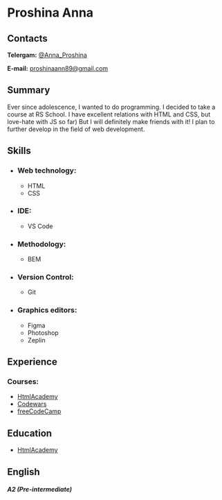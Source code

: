 # Proshina Anna
## Contacts

**Telergam:** [@Anna_Proshina](https://t.me/Anna_Proshina)

**E-mail:** <proshinaann89@gmail.com>

## Summary

Ever since adolescence, I wanted to do programming.  I decided to take a course at RS School.  I have excellent relations with HTML and CSS, but love-hate with JS so far) But I will definitely make friends with it!  I plan to further develop in the field of web development.

## Skills
* ### Web technology:
    * HTML
    * CSS
* ### IDE:
    * VS Code
* ### Methodology:
    * BEM
* ### Version Control:
    * Git
* ### Graphics editors:
    * Figma
    * Photoshop
    * Zeplin

## Experience
### Courses:
* [HtmlAcademy](https://htmlacademy.ru/profile/id864863)
* [Codewars](https://www.codewars.com/users/Niurakha)
* [freeCodeCamp](https://www.freecodecamp.org/niurakha)

## Education 
* [HtmlAcademy](https://htmlacademy.ru/profile/id864863)

## English 
##### A2 (Pre-intermediate)
